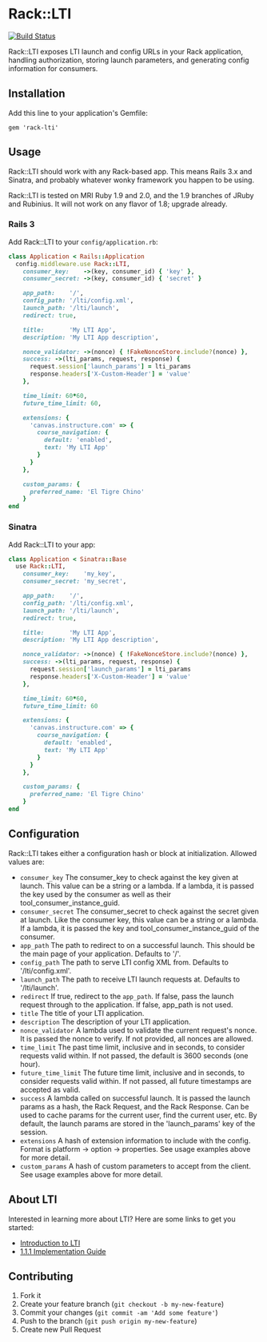 # Rack::LTI

[![Build Status](https://travis-ci.org/zachpendleton/rack-lti.png)](https://travis-ci.org/zachpendleton/rack-lti)

Rack::LTI exposes LTI launch and config URLs in your Rack application, handling
authorization, storing launch parameters, and generating config information for
consumers.

## Installation

Add this line to your application's Gemfile:

    gem 'rack-lti'

## Usage

Rack::LTI should work with any Rack-based app. This means Rails 3.x and
Sinatra, and probably whatever wonky framework you happen to be using.

Rack::LTI is tested on MRI Ruby 1.9 and 2.0, and the 1.9 branches of JRuby
and Rubinius. It will not work on any flavor of 1.8; upgrade already.

### Rails 3

Add Rack::LTI to your `config/application.rb`:

```ruby
class Application < Rails::Application
  config.middleware.use Rack::LTI,
    consumer_key:    ->(key, consumer_id) { 'key' },
    consumer_secret: ->(key, consumer_id) { 'secret' }

    app_path:    '/',
    config_path: '/lti/config.xml',
    launch_path: '/lti/launch',
    redirect: true,

    title:       'My LTI App',
    description: 'My LTI App description',

    nonce_validator: ->(nonce) { !FakeNonceStore.include?(nonce) },
    success: ->(lti_params, request, response) {
      request.session['launch_params'] = lti_params
      response.headers['X-Custom-Header'] = 'value'
    },

    time_limit: 60*60,
    future_time_limit: 60,

    extensions: {
      'canvas.instructure.com' => {
        course_navigation: {
          default: 'enabled',
          text: 'My LTI App'
        }
      }
    },

    custom_params: {
      preferred_name: 'El Tigre Chino'
    }
end
```

### Sinatra

Add Rack::LTI to your app:

```ruby
class Application < Sinatra::Base
  use Rack::LTI,
    consumer_key:    'my_key',
    consumer_secret: 'my_secret',

    app_path:    '/',
    config_path: '/lti/config.xml',
    launch_path: '/lti/launch',
    redirect: true,

    title:       'My LTI App',
    description: 'My LTI App description',

    nonce_validator: ->(nonce) { !FakeNonceStore.include?(nonce) },
    success: ->(lti_params, request, response) {
      request.session['launch_params'] = lti_params
      response.headers['X-Custom-Header'] = 'value'
    },

    time_limit: 60*60,
    future_time_limit: 60

    extensions: {
      'canvas.instructure.com' => {
        course_navigation: {
          default: 'enabled',
          text: 'My LTI App'
        }
      }
    },

    custom_params: {
      preferred_name: 'El Tigre Chino'
    }
end
```

## Configuration

Rack::LTI takes either a configuration hash or block at initialization. Allowed
values are:

  * `consumer_key` The consumer_key to check against the key given at launch.
    This value can be a string or a lambda. If a lambda, it is passed the key
    used by the consumer as well as their tool_consumer_instance_guid.
  * `consumer_secret` The consumer_secret to check against the secret given at
    launch. Like the consumer key, this value can be a string or a lambda. If a
    lambda, it is passed the key and tool_consumer_instance_guid of the
    consumer.
  * `app_path` The path to redirect to on a successful launch. This should be
    the main page of your application. Defaults to '/'.
  * `config_path` The path to serve LTI config XML from. Defaults to
    '/lti/config.xml'.
  * `launch_path` The path to receive LTI launch requests at. Defaults to
    '/lti/launch'.
  * `redirect` If true, redirect to the `app_path`. If false, pass the launch
    request through to the application. If false, app_path is not used.
  * `title` The title of your LTI application.
  * `description` The description of your LTI application.
  * `nonce_validator` A lambda used to validate the current request's nonce.
    It is passed the nonce to verify. If not provided, all nonces are allowed.
  * `time_limit` The past time limit, inclusive and in seconds, to consider requests
    valid within.  If not passed, the default is 3600 seconds (one hour).
  * `future_time_limit` The future time limit, inclusive and in seconds, to consider
    requests valid within.  If not passed, all future timestamps are accepted as valid.
  * `success` A lambda called on successful launch. It is passed the launch
    params as a hash, the Rack Request, and the Rack Response. Can be used to
    cache params for the current user, find the current user, etc. By default,
    the launch params are stored in the 'launch_params' key of the session.
  * `extensions` A hash of extension information to include with the config.
    Format is platform -> option -> properties. See usage examples above for
    more detail.
  * `custom_params` A hash of custom parameters to accept from the client. See
    usage examples above for more detail.

## About LTI

Interested in learning more about LTI? Here are some links to get you started:

  * [Introduction to LTI](http://www.imsglobal.org/toolsinteroperability2.cfm)
  * [1.1.1 Implementation Guide](http://www.imsglobal.org/LTI/v1p1p1/ltiIMGv1p1p1.html)

## Contributing

1. Fork it
2. Create your feature branch (`git checkout -b my-new-feature`)
3. Commit your changes (`git commit -am 'Add some feature'`)
4. Push to the branch (`git push origin my-new-feature`)
5. Create new Pull Request
